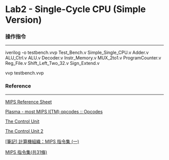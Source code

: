 # Lab2 - Single-Cycle CPU (Simple Version)

### 操作指令
***

iverilog -o testbench.vvp Test\_Bench.v Simple\_Single\_CPU.v Adder.v ALU\_Ctrl.v ALU.v Decoder.v Instr\_Memory.v MUX\_2to1.v ProgramCounter.v Reg\_File.v Shift\_Left\_Two\_32.v Sign\_Extend.v

vvp testbench.vvp

### Reference
***

[MIPS Reference Sheet](https://inst.eecs.berkeley.edu/~cs61c/resources/MIPS_help.html)

[Plasma - most MIPS I(TM) opcodes :: Opcodes](https://opencores.org/projects/plasma/opcodes)

[The Control Unit](http://www.pitt.edu/~kmram/CoE0147/lectures/datapath3.pdf)

[The Control Unit 2](http://fourier.eng.hmc.edu/e85_old/lectures/processor/node5.html)

[[筆記] 計算機組織：MIPS 指令集 (一)](https://isite.tw/2015/03/17/13075)

[MIPS 指令集(共31條)](https://blog.csdn.net/yixilee/article/details/4316617)